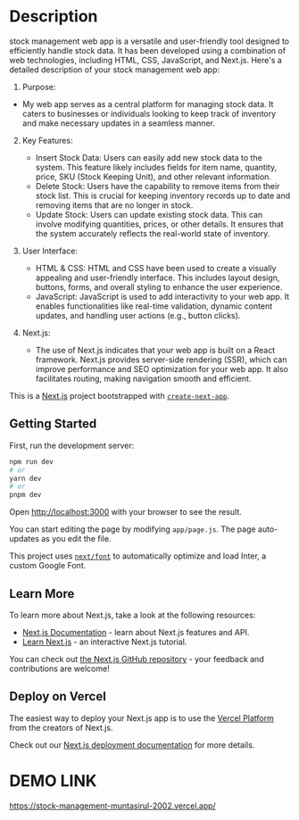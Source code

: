 # Description
stock management web app is a versatile and user-friendly tool designed to efficiently handle stock data. It has been developed using a combination of web technologies, including HTML, CSS, JavaScript, and Next.js. Here's a detailed description of your stock management web app:
1. Purpose:
  - My web app serves as a central platform for managing stock data. It caters to businesses or individuals looking to keep track of inventory and make necessary updates in a seamless manner.
    
2. Key Features:
   - Insert Stock Data: Users can easily add new stock data to the system. This feature likely includes fields for item name, quantity, price, SKU (Stock Keeping Unit), and other relevant information.
   - Delete Stock: Users have the capability to remove items from their stock list. This is crucial for keeping inventory records up to date and removing items that are no longer in stock.
   - Update Stock: Users can update existing stock data. This can involve modifying quantities, prices, or other details. It ensures that the system accurately reflects the real-world state of inventory.
     
3. User Interface:
   - HTML & CSS: HTML and CSS have been used to create a visually appealing and user-friendly interface. This includes layout design, buttons, forms, and overall styling to enhance the user experience.
   - JavaScript: JavaScript is used to add interactivity to your web app. It enables functionalities like real-time validation, dynamic content updates, and handling user actions (e.g., button clicks).
     
4. Next.js:
   - The use of Next.js indicates that your web app is built on a React framework. Next.js provides server-side rendering (SSR), which can improve performance and SEO optimization for your web app. It also facilitates   routing, making navigation smooth and efficient.

This is a [Next.js](https://nextjs.org/) project bootstrapped with [`create-next-app`](https://github.com/vercel/next.js/tree/canary/packages/create-next-app).

## Getting Started

First, run the development server:

```bash
npm run dev
# or
yarn dev
# or
pnpm dev
```

Open [http://localhost:3000](http://localhost:3000) with your browser to see the result.

You can start editing the page by modifying `app/page.js`. The page auto-updates as you edit the file.

This project uses [`next/font`](https://nextjs.org/docs/basic-features/font-optimization) to automatically optimize and load Inter, a custom Google Font.

## Learn More

To learn more about Next.js, take a look at the following resources:

- [Next.js Documentation](https://nextjs.org/docs) - learn about Next.js features and API.
- [Learn Next.js](https://nextjs.org/learn) - an interactive Next.js tutorial.

You can check out [the Next.js GitHub repository](https://github.com/vercel/next.js/) - your feedback and contributions are welcome!

## Deploy on Vercel

The easiest way to deploy your Next.js app is to use the [Vercel Platform](https://vercel.com/new?utm_medium=default-template&filter=next.js&utm_source=create-next-app&utm_campaign=create-next-app-readme) from the creators of Next.js.

Check out our [Next.js deployment documentation](https://nextjs.org/docs/deployment) for more details.

# DEMO LINK
https://stock-management-muntasirul-2002.vercel.app/
